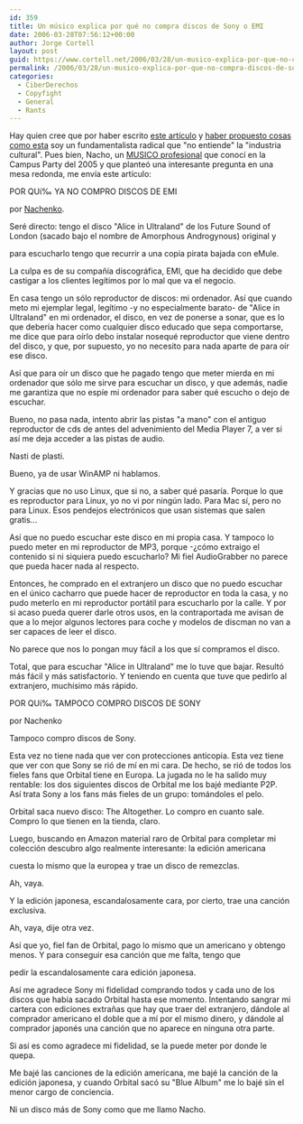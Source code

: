 ```yaml
---
id: 359
title: Un músico explica por qué no compra discos de Sony o EMI
date: 2006-03-28T07:56:12+00:00
author: Jorge Cortell
layout: post
guid: https://www.cortell.net/2006/03/28/un-musico-explica-por-que-no-compra-discos-de-sony-o-emi/
permalink: /2006/03/28/un-musico-explica-por-que-no-compra-discos-de-sony-o-emi/
categories:
  - CiberDerechos
  - Copyfight
  - General
  - Rants
---
```

Hay quien cree que por haber escrito [este artí­culo](https://www.cortell.net/2006/03/24/como-y-por-que-no-volver-a-comprar-un-disco/) y [haber propuesto cosas como esta](https://www.cortell.net/2006/03/27/mas-madera-drm-que-es-la-guerra-anticopyright/) soy un fundamentalista radical que "no entiende" la "industria cultural". Pues bien, Nacho, un [MUSICO profesional](https://www.delta-0.net) que conocí­ en la Campus Party del 2005 y que planteó una interesante pregunta en una mesa redonda, me enví­a este artí­culo:

POR QUí‰ YA NO COMPRO DISCOS DE EMI
  
por [Nachenko](https://www.delta-0.net).

Seré directo: tengo el disco "Alice in Ultraland" de los Future Sound of London (sacado bajo el nombre de Amorphous Androgynous) original y
  
para escucharlo tengo que recurrir a una copia pirata bajada con eMule.

La culpa es de su compañí­a discográfica, EMI, que ha decidido que debe castigar a los clientes legí­timos por lo mal que va el negocio.

En casa tengo un sólo reproductor de discos: mi ordenador. Así­ que cuando meto mi ejemplar legal, legí­timo -y no especialmente barato- de "Alice in Ultraland" en mi ordenador, el disco, en vez de ponerse a sonar, que es lo que deberí­a hacer como cualquier disco educado que sepa comportarse, me dice que para oí­rlo debo instalar nosequé reproductor que viene dentro del disco, y que, por supuesto, yo no necesito para nada aparte de para oí­r ese disco.

Así­ que para oí­r un disco que he pagado tengo que meter mierda en mi ordenador que sólo me sirve para escuchar un disco, y que además, nadie me garantiza que no espí­e mi ordenador para saber qué escucho o dejo de escuchar.

Bueno, no pasa nada, intento abrir las pistas "a mano" con el antiguo reproductor de cds de antes del advenimiento del Media Player 7, a ver si así­ me deja acceder a las pistas de audio.

Nasti de plasti.

Bueno, ya de usar WinAMP ni hablamos.

Y gracias que no uso Linux, que si no, a saber qué pasarí­a. Porque lo que es reproductor para Linux, yo no vi por ningún lado. Para Mac sí­, pero no para Linux. Esos pendejos electrónicos que usan sistemas que salen gratis...

Así­ que no puedo escuchar este disco en mi propia casa. Y tampoco lo puedo meter en mi reproductor de MP3, porque -¿cómo extraigo el contenido si ni siquiera puedo escucharlo? Mi fiel AudioGrabber no parece que pueda hacer nada al respecto.

Entonces, he comprado en el extranjero un disco que no puedo escuchar en el único cacharro que puede hacer de reproductor en toda la casa, y no pudo meterlo en mi reproductor portátil para escucharlo por la calle. Y por si acaso pueda querer darle otros usos, en la contraportada me avisan de que a lo mejor algunos lectores para coche y modelos de discman no van a ser capaces de leer el disco.

No parece que nos lo pongan muy fácil a los que sí­ compramos el disco.

Total, que para escuchar "Alice in Ultraland" me lo tuve que bajar. Resultó más fácil y más satisfactorio. Y teniendo en cuenta que tuve que pedirlo al extranjero, muchí­simo más rápido.

POR QUí‰ TAMPOCO COMPRO DISCOS DE SONY
  
por Nachenko

Tampoco compro discos de Sony.

Esta vez no tiene nada que ver con protecciones anticopia. Esta vez tiene que ver con que Sony se rió de mí­ en mi cara. De hecho, se rió de todos los fieles fans que Orbital tiene en Europa. La jugada no le ha salido muy rentable: los dos siguientes discos de Orbital me los bajé mediante P2P. Así­ trata Sony a los fans más fieles de un grupo: tomándoles el pelo.

Orbital saca nuevo disco: The Altogether. Lo compro en cuanto sale. Compro lo que tienen en la tienda, claro.

Luego, buscando en Amazon material raro de Orbital para completar mi colección descubro algo realmente interesante: la edición americana
  
cuesta lo mismo que la europea y trae un disco de remezclas.

Ah, vaya.

Y la edición japonesa, escandalosamente cara, por cierto, trae una canción exclusiva.

Ah, vaya, dije otra vez.

Así­ que yo, fiel fan de Orbital, pago lo mismo que un americano y obtengo menos. Y para conseguir esa canción que me falta, tengo que
  
pedir la escandalosamente cara edición japonesa.

Así­ me agradece Sony mi fidelidad comprando todos y cada uno de los discos que habí­a sacado Orbital hasta ese momento. Intentando sangrar mi cartera con ediciones extrañas que hay que traer del extranjero, dándole al comprador americano el doble que a mí­ por el mismo dinero, y dándole al comprador japonés una canción que no aparece en ninguna otra parte.

Si así­ es como agradece mi fidelidad, se la puede meter por donde le quepa.

Me bajé las canciones de la edición americana, me bajé la canción de la edición japonesa, y cuando Orbital sacó su "Blue Album" me lo bajé sin el menor cargo de conciencia.

Ni un disco más de Sony como que me llamo Nacho.